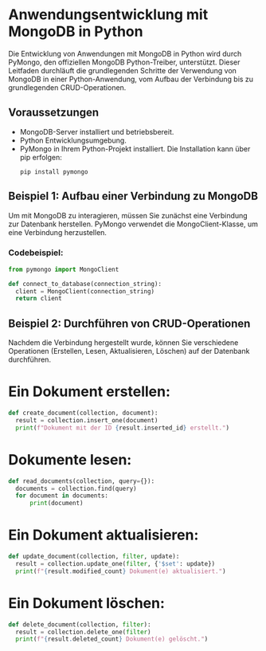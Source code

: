 # Anwendungsentwicklung mit MongoDB in Python

Die Entwicklung von Anwendungen mit MongoDB in Python wird durch PyMongo, den offiziellen MongoDB Python-Treiber, unterstützt. Dieser Leitfaden durchläuft die grundlegenden Schritte der Verwendung von MongoDB in einer Python-Anwendung, vom Aufbau der Verbindung bis zu grundlegenden CRUD-Operationen.

## Voraussetzungen

- MongoDB-Server installiert und betriebsbereit.
- Python Entwicklungsumgebung.
- PyMongo in Ihrem Python-Projekt installiert. Die Installation kann über pip erfolgen:
  ```shell
  pip install pymongo

## Beispiel 1: Aufbau einer Verbindung zu MongoDB

Um mit MongoDB zu interagieren, müssen Sie zunächst eine Verbindung zur Datenbank herstellen. PyMongo verwendet die MongoClient-Klasse, um eine Verbindung herzustellen.

 
 ### Codebeispiel:
  ```python
from pymongo import MongoClient

def connect_to_database(connection_string):
    client = MongoClient(connection_string)
    return client

```
## Beispiel 2: Durchführen von CRUD-Operationen

Nachdem die Verbindung hergestellt wurde, können Sie verschiedene Operationen (Erstellen, Lesen, Aktualisieren, Löschen) auf der Datenbank durchführen.

# Ein Dokument erstellen: 
  ```python
def create_document(collection, document):
    result = collection.insert_one(document)
    print(f"Dokument mit der ID {result.inserted_id} erstellt.")
```
# Dokumente lesen: 
  ```python
def read_documents(collection, query={}):
    documents = collection.find(query)
    for document in documents:
        print(document)
```
# Ein Dokument aktualisieren: 
  ```python
def update_document(collection, filter, update):
    result = collection.update_one(filter, {'$set': update})
    print(f"{result.modified_count} Dokument(e) aktualisiert.")
```
# Ein Dokument löschen: 
  ```python
def delete_document(collection, filter):
    result = collection.delete_one(filter)
    print(f"{result.deleted_count} Dokument(e) gelöscht.")
```
#
